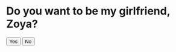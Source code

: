 <!DOCTYPE html>
<html lang="en">
<head>
    <meta charset="UTF-8">
    <meta name="viewport" content="width=device-width, initial-scale=1.0">
    <title>Hello Kitty Valentine's Game</title>
    <link rel="stylesheet" href="style.css">
</head>
<body>
    <div id="startScreen" class="screen">
        <h1>Do you want to be my girlfriend, Zoya?</h1>
        <button id="yesBtn">Yes</button>
        <button id="noBtn">No</button>
    </div>
    <!-- Add more game sections here -->
    <script src="script.js"></script>
</body>
</html>
